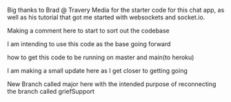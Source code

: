 

Big thanks to Brad @ Travery Media for the starter code for this chat app, as well as his tutorial 
that got me started with websockets and socket.io.

Making a comment here to start to sort out the codebase

I am intending to use this code as the base going forward

how to get this code to be running on master and main(to heroku)

I am making a small update here as I get closer to getting going

New Branch called major here with the intended purpose of reconnecting the branch
called griefSupport